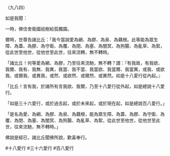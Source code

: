 （九八四）

如是我聞：

一時，佛住舍衛國祇樹給孤獨園。

爾時，世尊告諸比丘：「我今當說愛為網、為膠、為泉、為藕根。此等能為眾生障、為蓋、為膠、為守衛、為覆、為閉、為塞、為闇冥、為狗腸、為亂草、為絮，從此世至他世，從他世至此世，往來流轉，無不轉時。

「諸比丘！何等愛為網、為膠，乃至往來流馳，無不轉？謂：『有我故，有我欲、我爾、我有、我無、我異，我當、我不當、我當欲、我當爾、我當異，或我、或欲我、或爾我、或異我，或然、或欲然、或爾然、或異然。如是十八愛行從內起。』

「比丘！言有我，於諸所有言我欲、我爾，乃至十八愛行從外起，如是總說十八愛行。

「如是三十六愛行，或於過去起，或於未來起，或於現在起，如是總說百八愛行。」

「是名為愛、為網、為膠、為泉、為藕根，能為眾生障、為蓋、為膠、為守衛、為覆、為閉、為塞、為闇冥、為狗腸、為亂草、為絮，從此世至他世，從他世至此世，往來流馳，無不轉時。」

佛說是經已，諸比丘聞佛所說，歡喜奉行。



#十八愛行
#三十六愛行
#百八愛行
